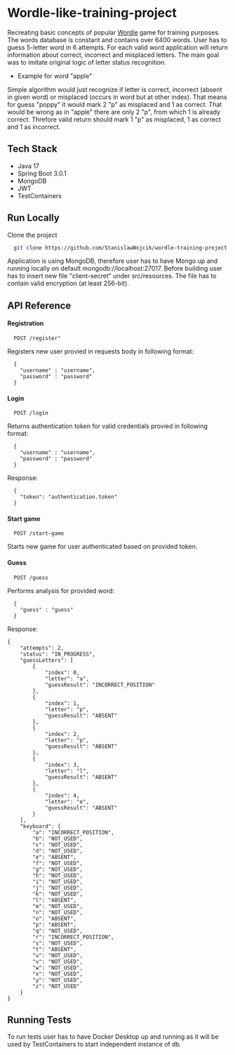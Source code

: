 
# Wordle-like-training-project

Recreating basic concepts of popular [Wordle](https://www.nytimes.com/games/wordle/index.html) game for training purposes. The words database is constant and contains over 6400 words. User has to guess 5-letter word in 6 attempts. For each valid word application will return information about correct, incorrect and misplaced letters.
The main goal was to imitate original logic of letter status recognition.

* Example for word "apple"

Simple algorithm would just recognize if letter is correct, incorrect (absent in given word) or misplaced (occurs in word but at other index). That means for guess "poppy" it would mark 2 "p" as misplaced and 1 as correct. That would be wrong as in "apple" there are only 2 "p", from which 1 is already correct. Threfore valid return should mark 1 "p" as misplaced, 1 as correct and 1 as incorrect.


## Tech Stack

* Java 17
* Spring Boot 3.0.1
* MongoDB
* JWT
* TestContainers




## Run Locally

Clone the project

```bash
  git clone https://github.com/StanislawWojcik/wordle-training-project.git
```

Application is using MongoDB, therefore user has to have Mongo up and running locally on default mongodb://localhost:27017. Before building user has to insert new file "client-secret" under src/resources. The file has to contain valid encryption (at least 256-bit).

## API Reference

#### Registration
```http
  POST /register"
```

Registers new user provied in requests body in following format:

```http
  {
    "username" : "username",
    "password" : "password"
  }
```




#### Login

```http
  POST /login
```

Returns authentication token for valid credentials provied in following format:

```http
  {
    "username" : "username",
    "password" : "password"
  }
```
Response:
```http
  {
    "token": "authentication.token"
  }
```

#### Start game

```http
  POST /start-game
```

Starts new game for user authenticated based on provided token.

#### Guess

```http
  POST /guess
```
Performs analysis for provided word:
```http
  {
    "guess" : "guess"
  }
```
Response:
```http
{
    "attempts": 2,
    "status": "IN_PROGRESS",
    "guessLetters": [
        {
            "index": 0,
            "letter": "a",
            "guessResult": "INCORRECT_POSITION"
        },
        {
            "index": 1,
            "letter": "p",
            "guessResult": "ABSENT"
        },
        {
            "index": 2,
            "letter": "p",
            "guessResult": "ABSENT"
        },
        {
            "index": 3,
            "letter": "l",
            "guessResult": "ABSENT"
        },
        {
            "index": 4,
            "letter": "e",
            "guessResult": "ABSENT"
        }
    ],
    "keyboard": {
        "a": "INCORRECT_POSITION",
        "b": "NOT_USED",
        "c": "NOT_USED",
        "d": "NOT_USED",
        "e": "ABSENT",
        "f": "NOT_USED",
        "g": "NOT_USED",
        "h": "NOT_USED",
        "i": "NOT_USED",
        "j": "NOT_USED",
        "k": "NOT_USED",
        "l": "ABSENT",
        "m": "NOT_USED",
        "n": "NOT_USED",
        "o": "ABSENT",
        "p": "ABSENT",
        "q": "NOT_USED",
        "r": "INCORRECT_POSITION",
        "s": "NOT_USED",
        "t": "ABSENT",
        "u": "NOT_USED",
        "v": "NOT_USED",
        "w": "NOT_USED",
        "x": "NOT_USED",
        "y": "NOT_USED",
        "z": "NOT_USED"
    }
}
```



## Running Tests

To run tests user has to have Docker Desktop up and running as it will be used by TestContainers to start independent instance of db.



